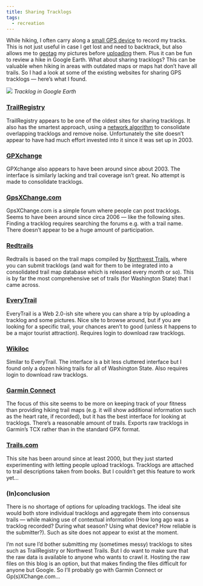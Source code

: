 ```yaml
---
title: Sharing Tracklogs
tags:
  - recreation
---
```


While hiking, I often carry along a [small GPS device](http://www.garmin.com/products/etrexH/) to record my tracks. This is not just useful in case I get lost and need to backtrack, but also allows me to [geotag](http://www.robogeo.com/) my pictures before [uploading](http://picasaweb.google.com/eric.jain) them. Plus it can be fun to review a hike in Google Earth. What about sharing tracklogs? This can be valuable when hiking in areas with outdated maps or maps hat don&#8217;t have all trails. So I had a look at some of the existing websites for sharing GPS tracklogs &#8212; here&#8217;s what I found.

<!--more-->

[<img src="http://lh5.ggpht.com/_GeX70u05z6k/Su5n9DeylLI/AAAAAAAAgB4/z4L-IrVJsIM/s320/20091101-tracklog.jpg"/>](/2009/11/12/sharing-tracklogs/20091101.gpx)
*Tracklog in Google Earth*

### [TrailRegistry](http://trailregistry.com/)

TrailRegistry appears to be one of the oldest sites for sharing tracklogs. It also has the smartest approach, using a [network algorithm](http://www.topofusion.com/network.php) to consolidate overlapping tracklogs and remove noise. Unfortunately the site doesn&#8217;t appear to have had much effort invested into it since it was set up in 2003.

### [GPXchange](http://www.gpxchange.com/)

GPXchange also appears to have been around since about 2003. The interface is similarly lacking and trail coverage isn&#8217;t great. No attempt is made to consolidate tracklogs.

### [GpsXChange.com](http://www.gpsxchange.com/)

GpsXChange.com is a simple forum where people can post tracklogs. Seems to have been around since circa 2006 &#8212; like the following sites. Finding a tracklog requires searching the forums e.g. with a trail name. There doesn&#8217;t appear to be a huge amount of participation.

### [Redtrails](http://redtrails.com/)

Redtrails is based on the trail maps compiled by [Northwest Trails](http://switchbacks.com/maps/NW_Trails.html), where you can submit tracklogs (and wait for them to be integrated into a consolidated trail map database which is released every month or so). This is by far the most comprehensive set of trails (for Washington State) that I came across.

### [EveryTrail](http://www.everytrail.com/)

EveryTrail is a Web 2.0-ish site where you can share a trip by uploading a tracklog and some pictures. Nice site to browse around, but if you are looking for a specific trail, your chances aren&#8217;t to good (unless it happens to be a major tourist attraction). Requires login to download raw tracklogs.

### [Wikiloc](http://www.wikiloc.com/)

Similar to EveryTrail. The interface is a bit less cluttered interface but I found only a dozen hiking trails for all of Washington State. Also requires login to download raw tracklogs.

### [Garmin Connect](http://connect.garmin.com/)

The focus of this site seems to be more on keeping track of your fitness than providing hiking trail maps (e.g. it will show additional information such as the heart rate, if recorded), but it has the best interface for looking at tracklogs. There&#8217;s a reasonable amount of trails. Exports raw tracklogs in Garmin&#8217;s TCX rather than in the standard GPX format.

### [Trails.com](http://www.trails.com/)

This site has been around since at least 2000, but they just started experimenting with letting people upload tracklogs. Tracklogs are attached to trail descriptions taken from books. But I couldn&#8217;t get this feature to work yet&#8230;

### (In)conclusion

There is no shortage of options for uploading tracklogs. The ideal site would both store individual tracklogs and aggregate them into consensus trails &#8212; while making use of contextual information (How long ago was a tracklog recorded? During what season? Using what device? How reliable is the submitter?). Such as site does not appear to exist at the moment.

I&#8217;m not sure I&#8217;d bother submitting my (sometimes messy) tracklogs to sites such as TrailRegistry or Northwest Trails. But I do want to make sure that the raw data is available to anyone who wants to crawl it. Hosting the raw files on this blog is an option, but that makes finding the files difficult for anyone but Google. So I&#8217;ll probably go with Garmin Connect or Gp(s)XChange.com...
